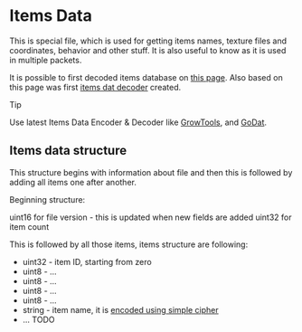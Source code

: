 # Items Data

This is special file, which is used for getting items names, texture files and coordinates, behavior and other stuff. It is also useful to know as it is used in multiple packets.

It is possible to first decoded items database on [this page](https://wombat.platymuus.com/growtopia/itemdb.php). Also based on this page was first [items dat decoder](https://github.com/GrowtopiaNoobs/Growtopia_ItemsDecoder) created.

> [!TIP]
> Use latest Items Data Encoder & Decoder like [GrowTools](https://github.com/GuckTubeYT/GrowtTools), and [GoDat](https://github.com/Eikarna/GoDat).

## Items data structure

This structure begins with information about file and then this is followed by adding all items one after another.

Beginning structure:

uint16 for file version - this is updated when new fields are added
uint32 for item count

This is followed by all those items, items structure are following:

- uint32 - item ID, starting from zero
- uint8 - ...
- uint8 - ...
- uint8 - ...
- uint8 - ...
- string - item name, it is [encoded using simple cipher](cipher.md)
- ... TODO
